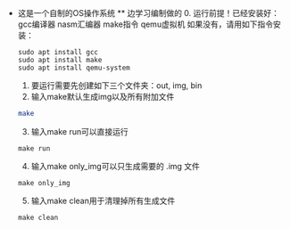 * 这是一个自制的OS操作系统
** 边学习编制做的
  0. 运行前提！已经安装好： gcc编译器 nasm汇编器 make指令 qemu虚拟机    如果没有，请用如下指令安装：
  ```
  sudo apt install gcc
  sudo apt install make
  sudo apt install qemu-system
  ```
  1. 要运行需要先创建如下三个文件夹：out, img, bin
  2. 输入make默认生成img以及所有附加文件
  ```bash
  make
  ```
  3. 输入make run可以直接运行
  ```
  make run
  ```
  4. 输入make only_img可以只生成需要的 .img 文件
  ```
  make only_img
  ```
  5. 输入make clean用于清理掉所有生成文件
  ```
  make clean
  ```

